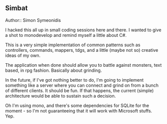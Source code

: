 ## Simbat

Author:: Simon Symeonidis

I hacked this all up in small coding sessions here and
there. I wanted to give a shot to monodevelop and remind
myself a little about C#. 

This is a very simple implementation of common patterns such
as controllers, commands, mappers, tdgs, and a little (maybe
not so) creative ideas of my own. 

The application when done should allow you to battle against
monsters, text based, in rpg fashion. Basically about grinding.

In the future, if I've got nothing better to do, I'm going to
implement something like a server where you can connect and
grind on from a bunch of different clients. It should be fun.
If that happens, the current (simple) architecture would be 
able to sustain such a decision. 

Oh I'm using mono, and there's some dependencies for SQLite 
for the moment - so I'm not guaranteeing that it will work 
with Microsoft stuffs. Yep.